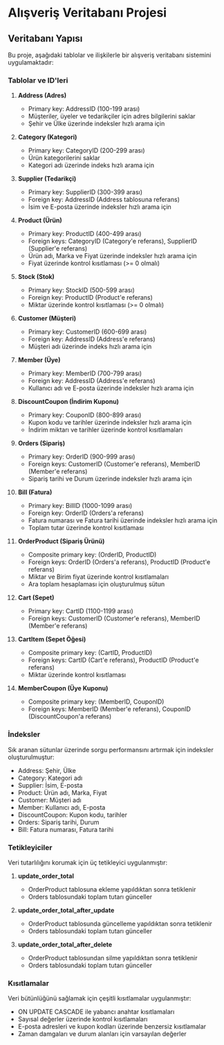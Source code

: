 # Alışveriş Veritabanı Projesi

## Veritabanı Yapısı

Bu proje, aşağıdaki tablolar ve ilişkilerle bir alışveriş veritabanı sistemini uygulamaktadır:

### Tablolar ve ID'leri

1. **Address (Adres)**
   - Primary key: AddressID (100-199 arası)
   - Müşteriler, üyeler ve tedarikçiler için adres bilgilerini saklar
   - Şehir ve Ülke üzerinde indeksler hızlı arama için

2. **Category (Kategori)**
   - Primary key: CategoryID (200-299 arası)
   - Ürün kategorilerini saklar
   - Kategori adı üzerinde indeks hızlı arama için

3. **Supplier (Tedarikçi)**
   - Primary key: SupplierID (300-399 arası)
   - Foreign key: AddressID (Address tablosuna referans)
   - İsim ve E-posta üzerinde indeksler hızlı arama için

4. **Product (Ürün)**
   - Primary key: ProductID (400-499 arası)
   - Foreign keys: CategoryID (Category'e referans), SupplierID (Supplier'e referans)
   - Ürün adı, Marka ve Fiyat üzerinde indeksler hızlı arama için
   - Fiyat üzerinde kontrol kısıtlaması (>= 0 olmalı)

5. **Stock (Stok)**
   - Primary key: StockID (500-599 arası)
   - Foreign key: ProductID (Product'e referans)
   - Miktar üzerinde kontrol kısıtlaması (>= 0 olmalı)

6. **Customer (Müşteri)**
   - Primary key: CustomerID (600-699 arası)
   - Foreign key: AddressID (Address'e referans)
   - Müşteri adı üzerinde indeks hızlı arama için

7. **Member (Üye)**
   - Primary key: MemberID (700-799 arası)
   - Foreign key: AddressID (Address'e referans)
   - Kullanıcı adı ve E-posta üzerinde indeksler hızlı arama için

8. **DiscountCoupon (İndirim Kuponu)**
   - Primary key: CouponID (800-899 arası)
   - Kupon kodu ve tarihler üzerinde indeksler hızlı arama için
   - İndirim miktarı ve tarihler üzerinde kontrol kısıtlamaları

9. **Orders (Sipariş)**
   - Primary key: OrderID (900-999 arası)
   - Foreign keys: CustomerID (Customer'e referans), MemberID (Member'e referans)
   - Sipariş tarihi ve Durum üzerinde indeksler hızlı arama için

10. **Bill (Fatura)**
    - Primary key: BillID (1000-1099 arası)
    - Foreign key: OrderID (Orders'a referans)
    - Fatura numarası ve Fatura tarihi üzerinde indeksler hızlı arama için
    - Toplam tutar üzerinde kontrol kısıtlaması

11. **OrderProduct (Sipariş Ürünü)**
    - Composite primary key: (OrderID, ProductID)
    - Foreign keys: OrderID (Orders'a referans), ProductID (Product'e referans)
    - Miktar ve Birim fiyat üzerinde kontrol kısıtlamaları
    - Ara toplam hesaplaması için oluşturulmuş sütun

12. **Cart (Sepet)**
    - Primary key: CartID (1100-1199 arası)
    - Foreign keys: CustomerID (Customer'e referans), MemberID (Member'e referans)

13. **CartItem (Sepet Öğesi)**
    - Composite primary key: (CartID, ProductID)
    - Foreign keys: CartID (Cart'e referans), ProductID (Product'e referans)
    - Miktar üzerinde kontrol kısıtlaması

14. **MemberCoupon (Üye Kuponu)**
    - Composite primary key: (MemberID, CouponID)
    - Foreign keys: MemberID (Member'e referans), CouponID (DiscountCoupon'a referans)

### İndeksler

Sık aranan sütunlar üzerinde sorgu performansını artırmak için indeksler oluşturulmuştur:
- Address: Şehir, Ülke
- Category: Kategori adı
- Supplier: İsim, E-posta
- Product: Ürün adı, Marka, Fiyat
- Customer: Müşteri adı
- Member: Kullanıcı adı, E-posta
- DiscountCoupon: Kupon kodu, tarihler
- Orders: Sipariş tarihi, Durum
- Bill: Fatura numarası, Fatura tarihi

### Tetikleyiciler

Veri tutarlılığını korumak için üç tetikleyici uygulanmıştır:

1. **update_order_total**
   - OrderProduct tablosuna ekleme yapıldıktan sonra tetiklenir
   - Orders tablosundaki toplam tutarı günceller

2. **update_order_total_after_update**
   - OrderProduct tablosunda güncelleme yapıldıktan sonra tetiklenir
   - Orders tablosundaki toplam tutarı günceller

3. **update_order_total_after_delete**
   - OrderProduct tablosundan silme yapıldıktan sonra tetiklenir
   - Orders tablosundaki toplam tutarı günceller

### Kısıtlamalar

Veri bütünlüğünü sağlamak için çeşitli kısıtlamalar uygulanmıştır:
- ON UPDATE CASCADE ile yabancı anahtar kısıtlamaları
- Sayısal değerler üzerinde kontrol kısıtlamaları
- E-posta adresleri ve kupon kodları üzerinde benzersiz kısıtlamalar
- Zaman damgaları ve durum alanları için varsayılan değerler 
